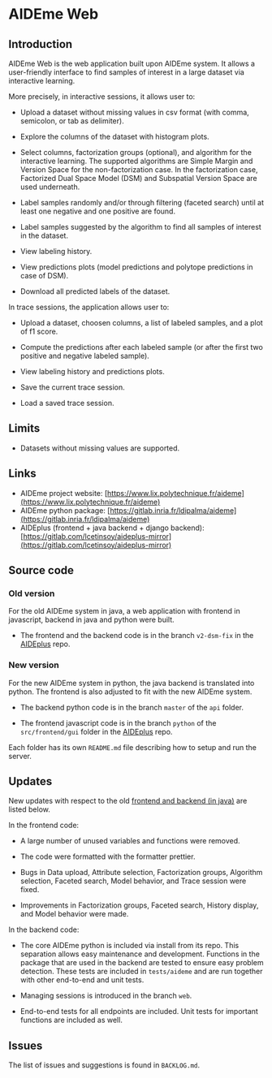 # AIDEme Web

## Introduction

AIDEme Web is the web application built upon AIDEme system. It allows a user-friendly interface to find samples of interest in a large dataset via interactive learning.

More precisely, in interactive sessions, it allows user to:

- Upload a dataset without missing values in csv format (with comma, semicolon, or tab as delimiter).

- Explore the columns of the dataset with histogram plots.

- Select columns, factorization groups (optional), and algorithm for the interactive learning. The supported algorithms are Simple Margin and Version Space for the non-factorization case. In the factorization case, Factorized Dual Space Model (DSM) and Subspatial Version Space are used underneath.

- Label samples randomly and/or through filtering (faceted search) until at least one negative and one positive are found.

- Label samples suggested by the algorithm to find all samples of interest in the dataset.

- View labeling history.

- View predictions plots (model predictions and polytope predictions in case of DSM).

- Download all predicted labels of the dataset.

In trace sessions, the application allows user to:

- Upload a dataset, choosen columns, a list of labeled samples, and a plot of f1 score.

- Compute the predictions after each labeled sample (or after the first two positive and negative labeled sample).

- View labeling history and predictions plots.

- Save the current trace session.

- Load a saved trace session.

## Limits

- Datasets without missing values are supported.

## Links

- AIDEme project website: [https://www.lix.polytechnique.fr/aideme](https://www.lix.polytechnique.fr/aideme)
- AIDEme python package: [https://gitlab.inria.fr/ldipalma/aideme](https://gitlab.inria.fr/ldipalma/aideme)
- AIDEplus (frontend + java backend + django backend): [https://gitlab.com/lcetinsoy/aideplus-mirror](https://gitlab.com/lcetinsoy/aideplus-mirror)

## Source code

### Old version

For the old AIDEme system in java, a web application with frontend in javascript, backend in java and python were built.

- The frontend and the backend code is in the branch `v2-dsm-fix` in the [AIDEplus](https://gitlab.com/lcetinsoy/aideplus-mirror) repo.

### New version

For the new AIDEme system in python, the java backend is translated into python. The frontend is also adjusted to fit with the new AIDEme system.

- The backend python code is in the branch `master` of the `api` folder.

- The frontend javascript code is in the branch `python` of the `src/frontend/gui` folder in the [AIDEplus](https://gitlab.com/lcetinsoy/aideplus-mirror) repo.

Each folder has its own `README.md` file describing how to setup and run the server.

## Updates

New updates with respect to the old [frontend and backend (in java)](https://gitlab.com/lcetinsoy/aideplus-mirror) are listed below.

In the frontend code:

- A large number of unused variables and functions were removed.

- The code were formatted with the formatter prettier.

- Bugs in Data upload, Attribute selection, Factorization groups, Algorithm selection, Faceted search, Model behavior, and Trace session were fixed.

- Improvements in Factorization groups, Faceted search, History display, and Model behavior were made.

In the backend code:

- The core AIDEme python is included via install from its repo. This separation allows easy maintenance and development. Functions in the package that are used in the backend are tested to ensure easy problem detection. These tests are included in `tests/aideme` and are run together with other end-to-end and unit tests.

- Managing sessions is introduced in the branch `web`.

- End-to-end tests for all endpoints are included. Unit tests for important functions are included as well.

## Issues

The list of issues and suggestions is found in `BACKLOG.md`.
